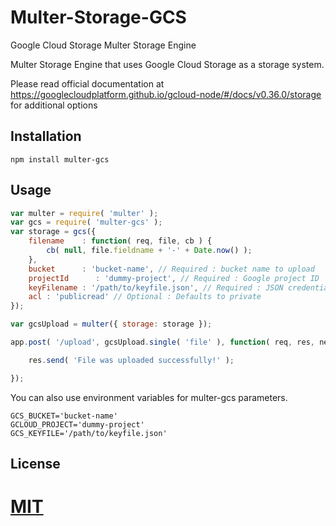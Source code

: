 # Multer-Storage-GCS
Google Cloud Storage Multer Storage Engine

Multer Storage Engine that uses Google Cloud Storage as a storage system.

Please read official documentation at https://googlecloudplatform.github.io/gcloud-node/#/docs/v0.36.0/storage for additional options

## Installation
	
	npm install multer-gcs

## Usage
```javascript
var multer = require( 'multer' );
var gcs = require( 'multer-gcs' );
var storage = gcs({
	filename    : function( req, file, cb ) {
		cb( null, file.fieldname + '-' + Date.now() );
	},
	bucket      : 'bucket-name', // Required : bucket name to upload
	projectId      : 'dummy-project', // Required : Google project ID
	keyFilename : '/path/to/keyfile.json', // Required : JSON credentials file for Google Cloud Storage
	acl : 'publicread' // Optional : Defaults to private
});

var gcsUpload = multer({ storage: storage });

app.post( '/upload', gcsUpload.single( 'file' ), function( req, res, next ) {

	res.send( 'File was uploaded successfully!' );

});
```
You can also use environment variables for multer-gcs parameters.
```
GCS_BUCKET='bucket-name'
GCLOUD_PROJECT='dummy-project'
GCS_KEYFILE='/path/to/keyfile.json'
```
## License

[MIT](LICENSE)
=======
